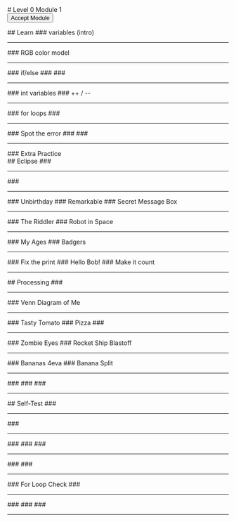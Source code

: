 
 <div id="moduleIndex">
  # Level 0 Module 1
  <form action="https://classroom.github.com/a/PerOaORR" id="moduleButtonForm" method="get">
   <button id="acceptModuleButton" type="submit">
    <span>
     Accept Module
    </span>
   </button>
  </form>
  <!-- <h3><a href="../Level_0_Cheat_Guide.pdf">Cheat Sheet</a></h3> -->
  <div class="moduleIndexColumn">
   ## Learn
   ### variables (intro)
   <hr/>
   ### RGB color model
   <hr/>
   ### if/else
   ###
   ###
   <hr/>
   ### int variables
   ### ++ / --
   <hr/>
   ### for loops
   ###
   <hr/>
   ### Spot the error
   ###
   ###
   <hr/>
   ### Extra Practice
  </div>
  <div class="moduleIndexColumn">
   ## Eclipse
   ###
   <hr/>
   ###
   <hr/>
   ### Unbirthday
   ### Remarkable
   ### Secret Message Box
   <hr/>
   ### The Riddler
   ### Robot in Space
   <hr/>
   ### My Ages
   ### Badgers
   <hr/>
   ### Fix the print
   ### Hello Bob!
   ### Make it count
   <hr/>
  </div>
  <div class="moduleIndexColumn">
   ## Processing
   ###
   <hr/>
   ### Venn Diagram of Me
   <hr/>
   ### Tasty Tomato
   ### Pizza
   ###
   <hr/>
   ### Zombie Eyes
   ### Rocket Ship Blastoff
   <hr/>
   ### Bananas 4eva
   ### Banana Split
   <hr/>
   ###
   ###
   ###
   <hr/>
  </div>
  <div class="moduleIndexColumn">
   ## Self-Test
   ###
   <hr/>
   ###
   <hr/>
   ###
   ###
   ###
   <hr/>
   ###
   ###
   <hr/>
   ### For Loop Check
   ###
   <hr/>
   ###
   ###
   ###
   <hr/>
  </div>
 </div>

